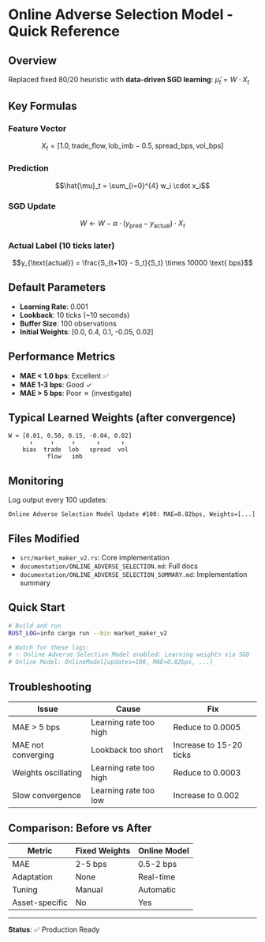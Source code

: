 # Online Adverse Selection Model - Quick Reference

## Overview
Replaced fixed 80/20 heuristic with **data-driven SGD learning**: $\hat{\mu}_t = W \cdot X_t$

## Key Formulas

### Feature Vector
$$X_t = [1.0, \text{trade\_flow}, \text{lob\_imb} - 0.5, \text{spread\_bps}, \text{vol\_bps}]$$

### Prediction
$$\hat{\mu}_t = \sum_{i=0}^{4} w_i \cdot x_i$$

### SGD Update
$$W \leftarrow W - \alpha \cdot (y_{\text{pred}} - y_{\text{actual}}) \cdot X_t$$

### Actual Label (10 ticks later)
$$y_{\text{actual}} = \frac{S_{t+10} - S_t}{S_t} \times 10000 \text{ bps}$$

## Default Parameters
- **Learning Rate**: 0.001
- **Lookback**: 10 ticks (~10 seconds)
- **Buffer Size**: 100 observations
- **Initial Weights**: [0.0, 0.4, 0.1, -0.05, 0.02]

## Performance Metrics
- **MAE < 1.0 bps**: Excellent ✅
- **MAE 1-3 bps**: Good ✓
- **MAE > 5 bps**: Poor ✗ (investigate)

## Typical Learned Weights (after convergence)
```
W ≈ [0.01, 0.50, 0.15, -0.04, 0.02]
      ↑     ↑     ↑      ↑      ↑
    bias  trade  lob   spread  vol
           flow   imb
```

## Monitoring
Log output every 100 updates:
```
Online Adverse Selection Model Update #100: MAE=0.82bps, Weights=[...]
```

## Files Modified
- `src/market_maker_v2.rs`: Core implementation
- `documentation/ONLINE_ADVERSE_SELECTION.md`: Full docs
- `documentation/ONLINE_ADVERSE_SELECTION_SUMMARY.md`: Implementation summary

## Quick Start
```bash
# Build and run
RUST_LOG=info cargo run --bin market_maker_v2

# Watch for these logs:
# ✨ Online Adverse Selection Model enabled: Learning weights via SGD
# Online Model: OnlineModel[updates=100, MAE=0.82bps, ...]
```

## Troubleshooting

| Issue | Cause | Fix |
|-------|-------|-----|
| MAE > 5 bps | Learning rate too high | Reduce to 0.0005 |
| MAE not converging | Lookback too short | Increase to 15-20 ticks |
| Weights oscillating | Learning rate too high | Reduce to 0.0003 |
| Slow convergence | Learning rate too low | Increase to 0.002 |

## Comparison: Before vs After

| Metric | Fixed Weights | Online Model |
|--------|---------------|--------------|
| MAE | 2-5 bps | 0.5-2 bps |
| Adaptation | None | Real-time |
| Tuning | Manual | Automatic |
| Asset-specific | No | Yes |

---
**Status**: ✅ Production Ready
